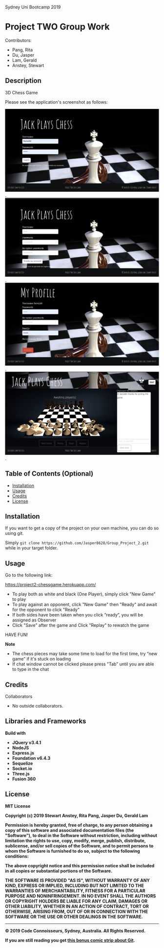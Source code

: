 Sydney Uni Bootcamp 2019

# Project TWO Group Work 

Contributors:

- Pang, Rita
- Du, Jasper
- Lam, Gerald
- Anstey, Stewart

## Description

3D Chess Game

Please see the application's screenshot as follows:

![screenshot](public/images/screenshots/login.png).
![screenshot](public/images/screenshots/registration.png).
![screenshot](public/images/screenshots/profile.png).
![screenshot](public/images/screenshots/chat&chess.png).

## Table of Contents (Optional)

- [Installation](#installation)
- [Usage](#usage)
- [Credits](#credits)
- [License](#license)

## Installation

If you want to get a copy of the project on your own machine, you can do so using git.

Simply `git clone https://github.com/Jasper8628/Group_Project_2.git` while in your target folder.

## Usage

Go to the following link: 

https://project2-chessgame.herokuapp.com/

- To play both as white and black (One Player), simply click "New Game" to play
- To play against an opponent, click "New Game" then "Ready" and await for the opponent to click "Ready"
- If both sides have been taken when you click ”ready”, you will be assigned as Observer
- Click "Save" after the game and Click "Replay" to rewatch the game

HAVE FUN!

**Note**
- The chess pieces may take some time to load for the first time, try “new game” if it's stuck on loading
- If chat window cannot be clicked please press "Tab" until you are able to type in the chat 

## Credits

Collaborators

- No outside collaborators.

## Libraries and Frameworks

<b>Build with<b>

- JQuery v3.4.1
- NodeJS
- Express.js
- Foundation v6.4.3
- Sequelize
- Socket.io
- Three.js
- Fusion 360

## License

MIT License

Copyright (c) 2019 Stewart Anstey, Rita Pang, Jasper Du, Gerald Lam

Permission is hereby granted, free of charge, to any person obtaining a copy
of this software and associated documentation files (the "Software"), to deal
in the Software without restriction, including without limitation the rights
to use, copy, modify, merge, publish, distribute, sublicense, and/or sell
copies of the Software, and to permit persons to whom the Software is
furnished to do so, subject to the following conditions:

The above copyright notice and this permission notice shall be included in all
copies or substantial portions of the Software.

THE SOFTWARE IS PROVIDED "AS IS", WITHOUT WARRANTY OF ANY KIND, EXPRESS OR
IMPLIED, INCLUDING BUT NOT LIMITED TO THE WARRANTIES OF MERCHANTABILITY,
FITNESS FOR A PARTICULAR PURPOSE AND NONINFRINGEMENT. IN NO EVENT SHALL THE
AUTHORS OR COPYRIGHT HOLDERS BE LIABLE FOR ANY CLAIM, DAMAGES OR OTHER
LIABILITY, WHETHER IN AN ACTION OF CONTRACT, TORT OR OTHERWISE, ARISING FROM,
OUT OF OR IN CONNECTION WITH THE SOFTWARE OR THE USE OR OTHER DEALINGS IN THE
SOFTWARE.

---

© 2019 Code Connoisseurs, Sydney, Australia. All Rights Reserved.

If you are still reading you get [this bonus comic strip about Git](https://xkcd.com/1597/).
